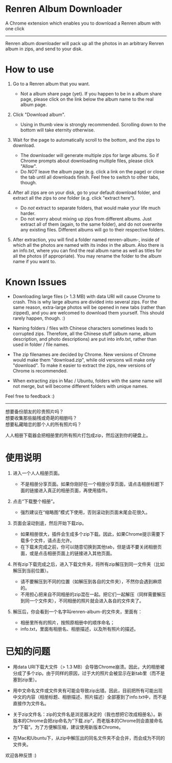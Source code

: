Renren Album Downloader
====

A Chrome extension which enables you to download a Renren album with one click


- - - - -


Renren album downloader will pack up all the photos in an arbitrary Renren album in zips, and send to your disk. 


How to use
====

1. Go to a Renren album that you want. 
   * Not a album share page (yet). If you happen to be in a album share page, please click on the link below the album name to the real album page. 

2. Click "Download album". 
   * Using in thumb view is strongly recommended. Scrolling down to the bottom will take eternity otherwise. 

3. Wait for the page to automatically scroll to the bottom, and the zips to download. 
   * The downloader will generate multiple zips for large albums. So if Chrome prompts about downloading multiple files, please click "Allow". 
   * Do *NOT* leave the album page (e.g. click a link on the page) or close the tab until all downloads finish. Feel free to switch to other tabs, though. 

4. After all zips are on your disk, go to your default download folder, and extract all the zips to *one* folder (e.g. click "extract here"). 
   * Do *not* extract to separate folders, that would make your life much harder. 
   * Do not worry about mixing up zips from different albums. Just extract all of them (again, to the same folder), and do not overwrite any existing files. Different albums will go to their respective folders. 

5. After extraction, you will find a folder named renren-album-<albumId>, inside of which all the photos are named with its index in the album. Also there is an info.txt, where you can find the real album name as well as titles for all the photos (if appropriate). You may rename the folder to the album name if you want to. 


Known Issues
====

* Downloading large files (> 1.3 MB) with data URI will cause Chrome to crash. This is why large albums are divided into several zips. For the same reason, extra-large photos will be opened in new tabs (rather than zipped), and you are welcomed to download them yourself. This should rarely happen, though. :)

* Naming folders / files with Chinese characters sometimes leads to corrupted zips. Therefore, all the Chinese stuff (album name, album description, and photo descriptions) are put into info.txt, rather than used in folder / file names. 

* The zip filenames are decided by Chrome. New versions of Chrome would make them "download.zip", while old versions will make only "download". To make it easier to extract the zips, new versions of Chrome is recommended. 

* When extracting zips in Mac / Ubuntu, folders with the same name will not merge, but will become different folders with unique names. 


Feel free to feedback :)


- - - - -


想要备份朋友的珍贵照片吗？  
想要收集那些脑残或奇葩的相册吗？  
想要私藏暗恋的那个人的所有照片吗？  

人人相册下载器会把相册里的所有照片打包成zip，然后送到你的硬盘上。


使用说明
====

1. 进入一个人人相册页面。
   * 不是相册分享页面。如果你刚好在一个相册分享页面，请点击相册标题下面的链接进入真正的相册页面，再使用插件。

2. 点击“下载整个相册”。
   * 强烈建议在“缩略图”模式下使用，否则滚动到页面末尾会花很久。

3. 页面会滚动到底，然后开始下载zip。
   * 如果相册很大，插件会生成多个zip下载。因此，如果Chrome提示需要下载多个文件，请点击允许。
   * 在下载未完成之前，你可以随意切换到其他tab，但是请不要关闭相册页面，或是点击相册页面上的链接进入其他页面。

4. 所有zip下载完成之后，进入下载文件夹，将所有zip解压到同一文件夹（比如解压到当前位置）。
   * 请不要解压到不同的位置（如解压到各自的文件夹），不然你会遇到麻烦的。
   * 不用担心把来自不同相册的zip混在一起。把它们一起解压（同样需要解压到同一个文件夹），不同相册的照片就会进入各自的文件夹了。

5. 解压后，你会看到一个名字叫renren-album-<albumId>的文件夹，里面有：
   * 相册里所有的照片，按照原相册中的顺序命名；
   * info.txt，里面有相册名、相册描述，以及所有照片的描述。


已知的问题
====

* 用data URI下载大文件（> 1.3 MB）会导致Chrome崩溃。因此，大的相册被分成了多个zip。由于同样的原因，过于大的照片会被显示在新tab里（而不是塞到zip里）。

* 用中文命名文件或文件夹有可能会导致zip出错。因此，目前把所有可能出现中文的内容（相册标题、相册描述、照片描述）全部塞到了info.txt中，而不是直接作为文件名。

* 关于zip文件名：zip的文件名是浏览器决定的（我也想把它改成相册名）。新版本的Chrome会把zip命名为“下载.zip”，而老版本的Chrome则会直接命名为“下载”。为了方便解压缩，建议使用新版本Chrome。

* 在Mac和Ubuntu下，从zip中解压出的同名文件夹不会合并，而会成为不同的文件夹。


欢迎各种反馈 :)
